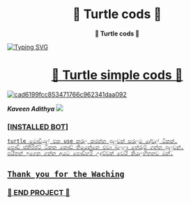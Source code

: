 <h1 align="center"><b> 🐢 Turtle cods 🐢 </b></h1>

<p align="center"><b> 🐢 Turtle cods 🐢 </b></h1>

<a align="center" href="https://git.io/typing-svg"><img src="https://readme-typing-svg.demolab.com?font=Fira+Code&weight=900&size=32&duration=3000&pause=500&color=B4F700&center=true&width=435&lines=try+out+this+code" alt="Typing SVG" /></a>

<a href="https://github.com/search?q=extension%3Amd+%22https+readme+typing+svg%22&type=Code" alt="Contact" title="Repo users">
    
<h1 align="center"><b> 🐢 Turtle simple cods 🐢 </b></h1>
<a href="https://Wa.me/+94702256963">
    <img src="https://r7.hiclipart.com/path/111/174/442/turtle-emoji-android-oreo-turtle-dd019aec5f78d752a27a3fa12c920ff4.png?dl=1" alt="cad6199fcc853471766c962341daa092" border="0"></a>
    
 ***Kaveen Adithya***
<a href="https://Wa.me/+94728858672">
    <img src="https://img.shields.io/badge/Contact-Owner-green?style=plastic&logo=appveyor">
        
### [INSTALLED BOT]
```
turtle මොඩියුල් එක use කරල කරන්න පුලුවන් සරලම දේවල් ටිකක්.
පොඩි ස්කිරිප්ට් ටිකක කොඩ් තියෙන්නෙ එවා බලලා තේරුම් ගන්න පුලුවන්.
පයිතන් ඉගෙන ගන්න අයට පොඩිහරි උදව්වක් වෙයි කියලහිතනව මන්.
```

<p align="center">

## `Thank you for the Waching`

### 🚫 END PROJECT 🚫
